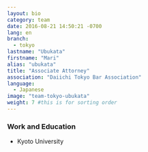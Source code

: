 ```yaml
---
layout: bio
category: team
date: 2016-08-21 14:50:21 -0700
lang: en
branch:
  - tokyo
lastname: "Ubukata"
firstname: "Mari"
alias: "ubukata"
title: "Associate Attorney"
association: "Daiichi Tokyo Bar Association"
language:
  - Japanese
image: "team-tokyo-ubukata"
weight: 7 #this is for sorting order
---
```


### Work and Education
- Kyoto University
